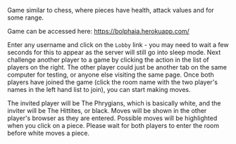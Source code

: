 Game similar to chess, where pieces have health, attack values and for some range. 

Game can be accessed here:
https://bolphaia.herokuapp.com/

Enter any username and click on the `Lobby` link - you may need to wait a few seconds for this to appear as the server will still go into sleep mode. Next challenge another player to a game by clicking the action in the list of players on the right. The other player could just be another tab on the same computer for testing, or anyone else visiting the same page. Once both players have joined the game (click the room name with the two player's names in the left hand list to join), you can start making moves.

The invited player will be The Phrygians, which is basically white, and the inviter will be The Hittites, or black. Moves will be shown in the other player's browser as they are entered. Possible moves will be highlighted when you click on a piece. Please wait for both players to enter the room before white moves a piece.